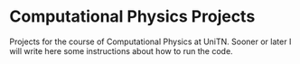 # Computational Physics Projects

Projects for the course of Computational Physics at UniTN. Sooner or later I will write here some instructions about how to run the code.

